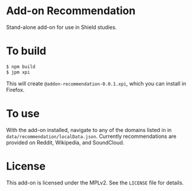 # Add-on Recommendation
Stand-alone add-on for use in Shield studies.

# To build
```bash
$ npm build
$ jpm xpi
```

This will create `@addon-recommendation-0.0.1.xpi`, which you can install in Firefox.

# To use
With the add-on installed, navigate to any of the domains listed in
in `data/recommendation/localData.json`. Currently recommendations are provided
on Reddit, Wikipedia, and SoundCloud.

# License
This add-on is licensed under the MPLv2. See the `LICENSE` file for details.

